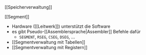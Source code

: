 [[Speicherverwaltung]]

[[Segment]]
- Hardware ([[Leitwerk]]) unterstützt die Software
- es gibt Pseudo-[[Assemblersprache|Assembler]] Befehle dafür
	- `SEGMENT`, `RSEG`, `CSEG`, `DSEG`, ...
- [[Segmentverwaltung mit Tabellen]]
- [[Segmentverwaltung mit Registern]]

